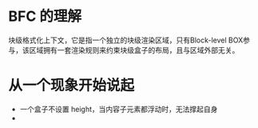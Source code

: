 # BFC 的理解
块级格式化上下文，它是指一个独立的块级渲染区域，只有Block-level BOX参与，该区域拥有一套渲染规则来约束块级盒子的布局，且与区域外部无关。

# 从一个现象开始说起
- 一个盒子不设置 height，当内容子元素都浮动时，无法撑起自身
- 
